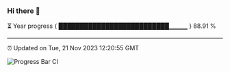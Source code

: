 ### Hi there 👋

⏳ Year progress { ██████████████████████████▁▁▁▁ } 88.91 %

---

⏰ Updated on Tue, 21 Nov 2023 12:20:55 GMT

![Progress Bar CI](https://github.com/liununu/liununu/workflows/Progress%20Bar%20CI/badge.svg)
